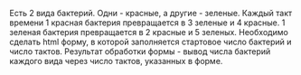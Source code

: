 Есть 2 вида бактерий. Одни - красные, а другие - зеленые. Каждый такт времени 1 красная бактерия превращается в 3 зеленые и 4 красные. 1 зеленая бактерия превращается в 2 красные и 5 зеленых. Необходимо сделать html форму, в которой заполняется стартовое число бактерий и число тактов. Результат обработки формы - вывод числа бактерий каждого вида через число тактов, указанных в форме.
